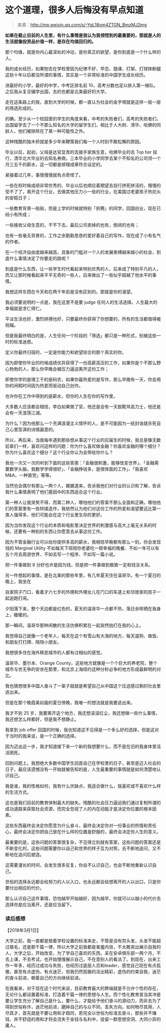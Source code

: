 # 这个道理，很多人后悔没有早点知道

> 来源：http://mp.weixin.qq.com/s/-YgL18om4ZTGN_BmzMJ2mg

**如果在截止目前的人生里，有什么事情是我认为我领悟到的最重要的，那就是人的生活就像投资品价值一样，是存在均值回归的。**

那个均值，就是你内心最深处的冲动，是你真正的欲望，是你到底是一个什么样的人。

我的成长经历，如果刨去在学校里因为纪律不好、早恋、翘课、打架、打球摔断腿这些十年以后都没所谓的事情，其实是一个非常标准的中国学生成长经历。

进最好的小学，最好的中学，中考区排名前 10，高考分数也足以排入第一梯队。之后我从复旦辍学出国，去的也都是北美最好的大学。

走在这条路上的我，直到大学的时候，都一直认为社会的金字塔就是这样一层一层的筛选形成的。

的确，至少从一个校园里的学生的角度来看，中考的失败者们，高考的失败者们，出国留学去了一个不那么知名的大学的留学生们，相比于人大附、清华、哈佛的同龄人，他们被排除在了某一种可能性之外。

这种残酷的独木桥就是多少年来鞭策我们每一个人时刻不敢松懈的原因。

毕业以后，起初，父母是达官显贵的去接手家族生意，哈佛毕业的去 Top tier 投行，清华北大毕业的去知名券商，三本毕业的小学同学去某个不知名的公司领一个月三五千的薪水，这一切都是顺理成章符合设定的。

紧接着过几年，事情慢慢就有点奇怪了。

一些在校时候成绩非常优秀的、毕业以后也顺应着期望去投行拼死拼活的，慢慢的受不了了，离开这个行业，去做其他压力小一些的行业，在美国过老婆孩子热炕头的安稳日子；

一些教育背景一般般，但是上学的时候就特别「折腾」的同学，回国创业，现在已经小有所成；

一些接收父母生意的，干不下去，最后公司卖掉的也有，倒闭的也有；

也有一些毫无背景的，工作之余勤勤恳恳的爱好着自己的写作，现在成了小有名气的作者。

在一个经济自由度越来越高，具象的门槛对一个人的发展束缚越来越小的社会，到底什么事情决定了你要走的路呢？

到底是什么东西，让一些学生时代看起来特别优秀的人，后来成了特别平凡的人，而又让那时候看起来平平无奇的一些人，后来做出了一些似乎超越了他水平的事情。

我想这样东西在今天和在两千年前是没有区别的。那就是你的渴望。

我必须要说明的一点是，我在这里不是要 judge 任何人的生活选择。人生最大的幸福就是求仁得仁。

平淡生活也好，激烈拼搏也好，只要最终你获得了你想要的，所有的生活都值得被祝福。

但是我最终明白的是，人生任何一个阶段的「筛选」都只是一种形式，别被这些一时的标准迷惑。

定义你最终归宿的，一定是你能力和欲望综合的那个真实的你。

因为即使你毕业的时候成绩优异获得了一份高薪高压的工作，如果你是个不那么野心勃勃的人，那么你早晚会被压力逼迫离开这份工作；

即使你学的是理工干的是码农，如果你最热爱的是写作，那么早晚有一天，你会用你的闲暇时间因为热爱而驱动自己创作。

也许你在工作中得到的是薪水，但你的人生在你的写作里。

大多数人应该都会相信，李白如果做了官，他还是会有一天脱靴骂高力士，他还是会有一天浪荡江湖。

为什么？因为他那么一个充满浪漫主义情怀的人，是不可能因为一纸封诰就杀死自己心里澎湃的诗情画意的。

所以，再后来，当我每年遇到那些想从事这个行业的应届生的时候，我总是像无数前辈们一样，喜欢问这样的问题：你为什么喜欢做金融？你喜欢金融的哪个细分？你为什么喜欢这个细分？这个行业你认为会带给你什么？

我也一次又一次的听到下面的这些答案：「金融很刺激，能够改变世界」、「金融需要数学头脑，我数学学得很好」、「金融挣钱多，是很体面的工作」、「我喜欢 M&A，一种直觉」等等。

当然也会偶尔有那么一两个人，娓娓道来，告诉我他们对行业的认识和了解，告诉我什么事情表明了他们基因中的东西适合这个行业。

第一种人让我哭笑不得，而第二种人，哪怕他们的答案不那么全面和正确，哪怕他们的答案里有一些矫揉造作，我依然认为他们对这份工作的热爱和渴望要远比第一类人强得多，他们可能会在这个行业里生存的更好。

因为当你发现这个行业的本质和电影里决定世界的刺激感与高大上毫无关系的时候，还要有一种别的东西让你愿意去从事这份工作。

因为不管金融行业可以给你提供多高的薪水，我相信早晚都有那么一刻，你会发现钱的 Marginal Utility 不如每天下班陪你老婆吃一顿幸福的晚餐、不如一年可以有五个月去周游世界、不如去写一个程序、不如写一篇小说。

把一件事做到 8 分好也许是因为钱，但是把一件事做到极致一定和钱没关系。

另一件想起的事情，是在北美的那些年里，有几年夏天住在温哥华。有一个夏日的晚上，我坐在

自家院子门口，看着才六七岁的外甥和外甥女儿在门口的车道上和邻居家的孩子一起追跑打闹。

夕阳落下来，整个天边都是红色的，夏天的温哥华一点都不热，落日余晖晒在我身上，暖暖的。

那一瞬间，温哥华那种闲散的生活仿佛积累在一起突然拍打在我的心上。

我觉得自己就像一个老年人，每天在这个有雪山有大海的地方，每天遛狗、做饭、和朋友打打牌、陪陪小朋友。

我想很多住在海外移民城市的人都有过相似的感觉。

温哥华、墨尔本、Orange County，这些地方就像是一个个巨大的养老院，整个城市与世无争的安坐在那里，和北京上海纽约这种分秒必争的地方形成最鲜明的对比。

我也猜想很多中国人奋斗了一辈子就就是希望自己从中国这个压迫感过剩的社会里逃出来。

但是在那个晚霞美如画的夏日傍晚，我唯一的想法就是我要逃出来。

我才不到 25 岁，我要离开这个地方，我还想滚滚红尘，我还想做一些什么事情，我还想怎么样都好，但是我不想静止。

我拿到 job offer 回国的时候，我也知道这不见得是一个多么好的选择，但是这对于当时的我来说，是一个正确的选择。

因为迈出这一步，我才知道接下来一个新的我想要什么，而不是在旧的我身体里活活困死。

回到问题上。我想绝大多数中国学生回首自己在学校里的日子，甚至是迈入社会的日子，最应该遗憾没有一开始就被告知的是，人生最重要的事情就是如何清楚地认识自己。

我是谁，我的性格如何，我有什么优缺点，我适合做什么，我喜欢或不喜欢什么样的生活方式。

这也是我们目前的教育体制最大的缺失。残酷的社会压力逼迫我们通过复制所谓的成功道路来获取社会资源，而完全忽视了人的内在动能才是决定你位置的根本因素。

这些东西最终会决定你愿意为什么奋斗，最终会决定你对一份事业的热情和责任心，最终会决定你把自己放在什么样的位置是舒服的，最终会决定你人生的意义。

最重要的是，这些问题的答案很复杂，不见得立刻就有答案，这些问题的答案还是不断变化的，这些问题需要你以自己和世界的样子互为对照，去不断地追问，又不断地在追问后塑造。

这需要漫长的时间，会发生很多反复，你会不认识自己，也会不断地重新认识自己。

世俗的选择永远都会给努力的人以入口，也永远都会给想离开的人以出口，只是你要付出相应的代价。

那么认识自己这件事情，恐怕越早开始越好，因为越早，你就可以以越小的代价去选择你是应当离开，还是应当留下。



### 读后感想

【2018年3月1日】

大学之前，我一直都是按着学校设置的标准来走，不管是没有剪头发，头发不能超过眉毛，还是那千篇一律，所以大学之前我都是害羞内敛，不太敢突出展示自我的人，大学之后，开始改变，为了学自己喜欢的东西，呆在安卓俱乐部一两个月，不去上课，不去考试，也开始慢慢展示自己，不在意别人的看法了。到现在，出来工作一年多，经历过成功与失败，也经历过底层人员和leader，感觉自己现在有点孤傲，甚至有点虚伪，有点迷茫，但我仍然孤傲的活出精彩，虚伪的约束自我，迷茫的奋斗前进，朝着自己的方向继续前进。


在我看来，对于现在这个时代来说，目前教育最大的弊端就是不允许个性的存在，无论什么都设置着标准，打造着千篇一律的思想与人生。而个性化教育首当其冲是要让学生充分了解自己是什么，要什么，才能给予他们奋斗的源动力，而非去为了得到世俗称许，迷茫地前进，磨掉自己的与众不同，丢失方向。如何物尽其用，人尽其才，首先就是不要让用和才趋同，若完全以世俗为标准去奋斗，那些并不赚钱、并不舒适的用和才将会流失于金钱与名利中，徒留一群思想空洞、大同小异的庸人。
